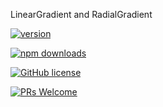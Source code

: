 LinearGradient and RadialGradient

[![version](https://img.shields.io/npm/v/@g20/gradient.svg)](https://www.npmjs.com/package/@g20/gradient) 

[![npm downloads](https://img.shields.io/npm/dm/@g20/gradient.svg)](https://npm-stat.com/charts.html?package=@g20/gradient&from=2022-09-01)

[![GitHub license](https://img.shields.io/badge/license-MIT-blue.svg)](./LICENSE)

[![PRs Welcome](https://img.shields.io/badge/PRs-welcome-brightgreen.svg)](./CONTRIBUTING.md)
